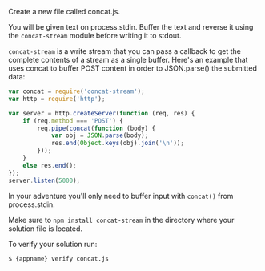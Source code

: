 Create a new file called concat.js.

You will be given text on process.stdin. Buffer the text and reverse it using
the `concat-stream` module before writing it to stdout.

`concat-stream` is a write stream that you can pass a callback to get the
complete contents of a stream as a single buffer. Here's an example that uses
concat to buffer POST content in order to JSON.parse() the submitted data:

```js
var concat = require('concat-stream');
var http = require('http');

var server = http.createServer(function (req, res) {
    if (req.method === 'POST') {
        req.pipe(concat(function (body) {
            var obj = JSON.parse(body);
            res.end(Object.keys(obj).join('\n'));
        }));
    }
    else res.end();
});
server.listen(5000);
```

In your adventure you'll only need to buffer input with `concat()` from
process.stdin.

Make sure to `npm install concat-stream` in the directory where your solution
file is located.

To verify your solution run:

```sh
$ {appname} verify concat.js
```